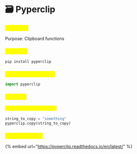 # 🗃️ Pyperclip

### <mark style="color:yellow;">Overview</mark>

Purpose: Clipboard functions

### <mark style="color:yellow;">Installing</mark>

```python
pip install pyperclip
```

### <mark style="color:yellow;">Importing the library</mark>

```python
import pyperclip
```

### <mark style="color:yellow;">Features</mark>

#### <mark style="color:yellow;">Copying to the clipboard</mark>

```python
string_to_copy = "something"
pyperclip.copy(string_to_copy)
```

### <mark style="color:yellow;">Documentation</mark>

{% embed url="https://pyperclip.readthedocs.io/en/latest/" %}
